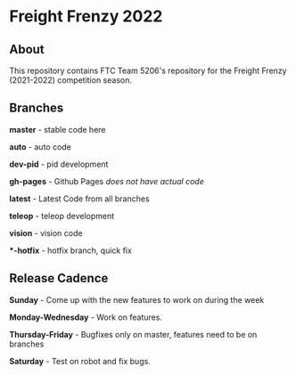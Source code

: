 # Freight Frenzy 2022
## About

This repository contains FTC Team 5206's repository for the Freight Frenzy (2021-2022) competition season.

## Branches

**master** - stable code here

**auto** - auto code

**dev-pid** - pid development

**gh-pages** - Github Pages *does not have actual code*

**latest** - Latest Code from all branches

**teleop** - teleop development

**vision** - vision code

**\*-hotfix** - hotfix branch, quick fix

## Release Cadence

**Sunday** - Come up with the new features to work on during the week

**Monday-Wednesday** - Work on features.

**Thursday-Friday** - Bugfixes only on master, features need to be on branches

**Saturday** - Test on robot and fix bugs.
